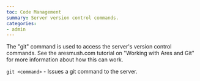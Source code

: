 ```yaml
---
toc: Code Management
summary: Server version control commands.
categories:
- admin
---
```

The "git" command is used to access the server's version control commands.  See the aresmush.com tutorial on "Working with Ares and Git" for more information about how this can work.

`git <command>` - Issues a git command to the server.

